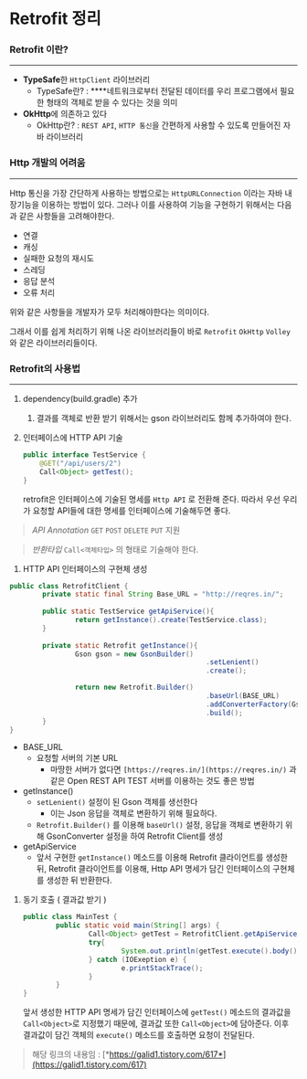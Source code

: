 # Retrofit 정리

### Retrofit 이란?

---

- **TypeSafe**한 `HttpClient` 라이브러리
    - TypeSafe란? : ****네트워크로부터 전달된 데이터를 우리 프로그램에서 필요한 형태의 객체로 받을 수 있다는 것을 의미
- **OkHttp**에 의존하고 있다
    - OkHttp란? : `REST API`, `HTTP 통신`을 간편하게 사용할 수 있도록 만들어진 자바 라이브러리

### Http 개발의 어려움

---

Http 통신을 가장 간단하게 사용하는 방법으로는 `HttpURLConnection` 이라는 자바 내장기능을 이용하는 방법이 있다. 그러나 이를 사용하여 기능을 구현하기 위해서는 다음과 같은 사항들을 고려해야한다.

- 연결
- 캐싱
- 실패한 요청의 재시도
- 스레딩
- 응답 분석
- 오류 처리

위와 같은 사항들을 개발자가 모두 처리해야한다는 의미이다.

그래서 이를 쉽게 처리하기 위해 나온 라이브러리들이 바로 `Retrofit` `OkHttp` `Volley` 와 같은 라이브러리들이다.

### Retrofit의 사용법

---

1. dependency(build.gradle) 추가
    1. 결과를 객체로 반환 받기 위해서는 gson 라이브러리도 함께 추가하여야 한다.
2. 인터페이스에 HTTP API 기술
    
    ```java
    public interface TestService {
    	@GET("/api/users/2")
    	Call<Object> getTest();
    }
    ```
    
    retrofit은 인터페이스에 기술된 명세를 `Http API` 로 전환해 준다. 따라서 우선 우리가 요청할 API들에 대한 명세를 인터페이스에 기술해두면 좋다.
    

> *API Annotation*
`GET` `POST` `DELETE` `PUT` 지원
> 

> *반환타입*
`Call<객체타입>` 의 형태로 기술해야 한다.
> 
1. HTTP API 인터페이스의 구현체 생성

```java
public class RetrofitClient {
		private static final String Base_URL = "http://reqres.in/";
		
		public static TestService getApiService(){
				return getInstance().create(TestService.class);
		}
		
		private static Retrofit getInstance(){
				Gson gson = new GsonBuilder()
												.setLenient()
												.create();

				return new Retrofit.Builder()
												.baseUrl(BASE_URL)
												.addConverterFactory(GsonConverterFactory.create(gson))
												.build();
		}
}
```

- BASE_URL
    - 요청할 서버의 기본 URL
        - 마땅한 서버가 없다면 `[https://reqres.in/](https://reqres.in/)` 과 같은 Open REST API TEST 서버를 이용하는 것도 좋은 방법
- getInstance()
    - `setLenient()` 설정이 된 Gson 객체를 생선한다
        - 이는 Json 응답을 객체로 변환하기 위해 필요하다.
    - `Retrofit.Builder()` 를 이용해 `baseUrl()` 설정, 응답을 객체로 변환하기 위해 GsonConverter 설정을 하여 Retrofit Client를 생성
- getApiService
    - 앞서 구현한 `getInstance()` 메소드를 이용해 Retrofit 클라이언트를 생성한 뒤, Retrofit 클라이언트를 이용해, Http API 명세가 담긴 인터페이스의 구현체를 생성한 뒤 반환한다.
    
1. 동기 호출 ( 결과값 받기 )
    
    ```java
    public class MainTest {
    		public static void main(String[] args) {
    				Call<Object> getTest = RetrofitClient.getApiService().getTest();
    				try{
    						System.out.println(getTest.execute().body());
    				} catch (IOExeption e) {
    						e.printStackTrace();
    				}
    		}
    }
    ```
    
    앞서 생성한 HTTP API 명세가 담긴 인터페이스에 `getTest()` 메소드의 결과값을  `Call<Object>`로 지정했기 때문에, 결과값 또한 `Call<Object>`에 담아준다. 이후 결과값이 담긴 객체의 `execute()` 메소드를 호출하면 요청이 전달된다.
    

> 해당 링크의 내용임 : [*https://galid1.tistory.com/617*](https://galid1.tistory.com/617)
>